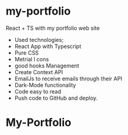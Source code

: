 # my-portfolio
React + TS with my portfolio web site

* Used technologies;
* React App with Typescript
* Pure CSS
* Metrial I cons
* good hooks Management
* Create Context API
* EmailJs to receive emails through their API
* Dark-Mode functionality
* Code easy to read
* Push code to GitHub and deploy.


# My-Portfolio
